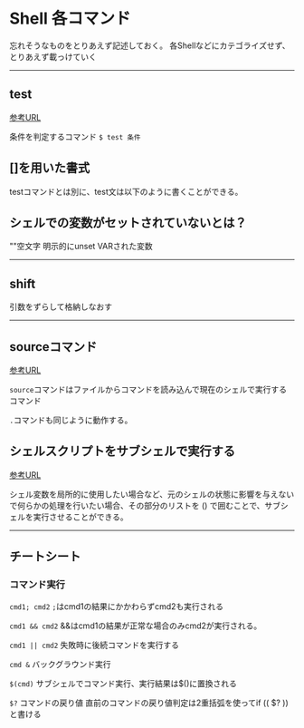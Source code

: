# Shell 各コマンド

忘れそうなものをとりあえず記述しておく。
各Shellなどにカテゴライズせず、とりあえず載っけていく

---

## test

[参考URL](https://qiita.com/kazuooooo/items/163d07f694016ebd6048)

条件を判定するコマンド
`$ test 条件`

## []を用いた書式

testコマンドとは別に、test文は以下のように書くことができる。

## シェルでの変数がセットされていないとは？

""空文字
明示的にunset VARされた変数

---

## shift

引数をずらして格納しなおす

---

## sourceコマンド

[参考URL](https://linuxfan.info/source)

`source`コマンドはファイルからコマンドを読み込んで現在のシェルで実行するコマンド

`.`コマンドも同じように動作する。

## シェルスクリプトをサブシェルで実行する

[参考URL](https://qiita.com/blueskyarea/items/02ba29a04b9f0d56f4ac)

シェル変数を局所的に使用したい場合など、元のシェルの状態に影響を与えないで何らかの処理を行いたい場合、その部分のリストを () で囲むことで、サブシェルを実行させることができる。

---

## チートシート

### コマンド実行

`cmd1; cmd2`
`;`はcmd1の結果にかかわらずcmd2も実行される

`cmd1 && cmd2`
&&はcmd1の結果が正常な場合のみcmd2が実行される。

`cmd1 || cmd2`
失敗時に後続コマンドを実行する

`cmd &`
バックグラウンド実行

`$(cmd)`
サブシェルでコマンド実行、実行結果は$()に置換される

`$?`
コマンドの戻り値
直前のコマンドの戻り値判定は2重括弧を使ってif (( $? ))と書ける